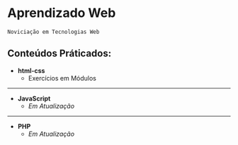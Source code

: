 # Aprendizado Web
    Noviciação em Tecnologias Web
## Conteúdos Práticados:
- **html-css**
   - Exercícios em Módulos
---
- **JavaScript**
    - *Em Atualização*
---
- **PHP**
    - *Em Atualização*